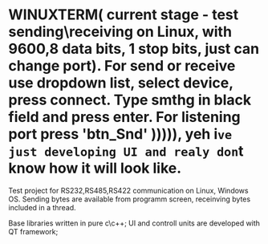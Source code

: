 WINUXTERM( current stage - test sending\receiving on Linux, with 9600,8 data bits, 1 stop bits, just can change port).
For send or receive use dropdown list, select device, press connect.
Type smthg in black field and press enter. For listening port press 'btn_Snd' ))))), yeh i`ve just developing UI and realy
don`t know how it will look like.
=========
Test project for RS232,RS485,RS422 communication on Linux, Windows OS.
Sending bytes are available from programm screen, receinving bytes included in a thread.

Base libraries written in pure c\c++; UI and controll units are developed with QT framework;
